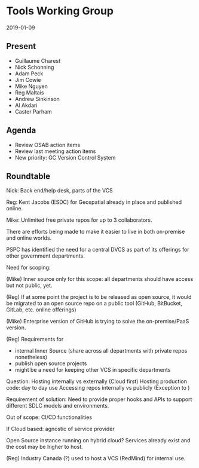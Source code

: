 # Tools Working Group

2019-01-09

## Present

* Guillaume Charest
* Nick Schonning
* Adam Peck
* Jim Cowie
* Mike Nguyen
* Reg Maltais
* Andrew Sinkinson
* Al Akdari
* Caster Parham

## Agenda
* Review OSAB action items
* Review last meeting action items
* New priority: GC Version Control System

## Roundtable

Nick: Back end/help desk, parts of the VCS

Reg: Kent Jacobs (ESDC) for Geospatial already in place and published online.

Mike: Unlimited free private repos for up to 3 collaborators.

There are efforts being made to make it easier to live in both on-premise and online worlds.

PSPC has identified the need for a central DVCS as part of its offerings for other government departments.

Need for scoping:

(Mike) Inner source only for this scope: all departments should have access but not public, yet.

(Reg) If at some point the project is to be released as open source, it would be migrated to an open source repo on a public tool (GitHub, BitBucket, GitLab, etc. online offerings)

(Mike) Enterprise version of GitHub is trying to solve the on-premise/PaaS version.

(Reg) Requirements for 
* internal Inner Source (share across all departments with private repos nonetheless)
* publish open source projects
* might be a need for keeping other VCS in specific departments

Question: 
Hosting internally vs externally (Cloud first)
Hosting production code: day to day use
Accessing repos internally vs publicly (Exception to )

Requirement of solution: Need to provide proper hooks and APIs to support different SDLC models and environments.

Out of scope: CI/CD functionalities

If Cloud based: agnostic of service provider

Open Source instance running on hybrid cloud? Services already exist and the cost may be higher to host.

(Reg) Industry Canada (?) used to host a VCS (RedMind) for internal use.
